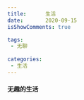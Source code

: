 ```yaml
---
title:      生活
date:       2020-09-15
isShowComments: true

tags:
 - 无聊
 
categories:
 - 生活
---
```



#### 无趣的生活



